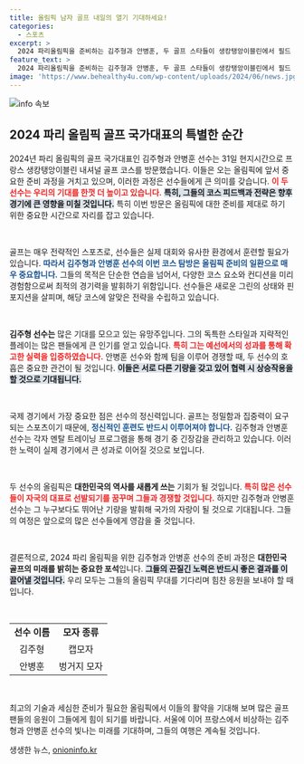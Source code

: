 ```yaml
---
title: 올림픽 남자 골프 내일의 열기 기대하세요!
categories:
  - 스포츠
excerpt: >
  2024 파리올림픽을 준비하는 김주형과 안병훈, 두 골프 스타들이 생캉탱앙이블린에서 필드 점검 중! 이들의 훈련이 올림픽 메달로 이어질 수 있을지, 그들의 열정에 주목하세요!
feature_text: >
  2024 파리올림픽을 준비하는 김주형과 안병훈, 두 골프 스타들이 생캉탱앙이블린에서 필드 점검 중! 이들의 훈련이 올림픽 메달로 이어질 수 있을지, 그들의 열정에 주목하세요!
image: 'https://www.behealthy4u.com/wp-content/uploads/2024/06/news.jpg'
---
```


<p><img src="https://www.behealthy4u.com/wp-content/uploads/2024/06/news.jpg" alt="info 속보" /></p>

<h2 data-ke-size="size26">2024 파리 올림픽 골프 국가대표의 특별한 순간</h2>

<p data-ke-size="size16">2024년 파리 올림픽의 골프 국가대표인 김주형과 안병훈 선수는 31일 현지시간으로 프랑스 생캉탱앙이블린 내셔널 골프 코스를 방문했습니다. 이들은 오는 올림픽에 앞서 중요한 준비 과정을 거치고 있으며, 이러한 과정은 선수들에게 큰 의미를 갖습니다. <b><span style="color: #ee2323;">이 두 선수는 우리의 기대를 한껏 더 높이고 있습니다.</span></b> <b><span style="background-color: #21538527;">특히, 그들의 코스 피드백과 전략은 향후 경기에 큰 영향을 미칠 것입니다.</span></b> 특히 이번 방문은 올림픽에 대한 준비를 제대로 하기 위한 중요한 시간으로 자리를 잡고 있습니다.</p>

<p data-ke-size="size16">&nbsp;</p>

<p>골프는 매우 전략적인 스포츠로, 선수들은 실제 대회와 유사한 환경에서 훈련할 필요가 있습니다. <b><span style="color: #1a5490;">따라서 김주형과 안병훈 선수의 이번 코스 탐방은 올림픽 준비의 일환으로 매우 중요합니다.</span></b> 그들의 목적은 단순한 연습을 넘어서, 다양한 코스 요소와 컨디션을 미리 경험함으로써 최적의 경기력을 발휘하기 위함입니다. 선수들은 새로운 그린의 상태와 핀 포지션을 살피며, 해당 코스에 알맞은 전략을 수립하고 있습니다. </p>

<p data-ke-size="size16">&nbsp;</p>

<p><b>김주형 선수는</b> 많은 기대를 모으고 있는 유망주입니다. 그의 독특한 스타일과 지략적인 플레이는 많은 팬들에게 큰 인기를 얻고 있습니다. <b><span style="color: #ee2323;">특히 그는 예선에서의 성과를 통해 확고한 실력을 입증하였습니다.</span></b> 안병훈 선수와 함께 팀을 이루어 경쟁할 때, 두 선수의 호흡은 중요한 관건이 될 것입니다. <b><span style="background-color: #21538527;">이들은 서로 다른 기량을 갖고 있어 협력 시 상승작용을 할 것으로 기대됩니다.</span></b></p>

<p data-ke-size="size16">&nbsp;</p>

<p>국제 경기에서 가장 중요한 점은 선수의 정신력입니다. 골프는 정밀함과 집중력이 요구되는 스포츠이기 때문에, <b><span style="color: #1a5490;">정신적인 훈련도 반드시 이루어져야 합니다.</span></b> 김주형과 안병훈 선수는 각자 멘탈 트레이닝 프로그램을 통해 경기 중 긴장감을 관리하고 있습니다. 이러한 노력이 실제 경기에서 큰 성과로 이어질 것으로 보입니다.</p>

<p data-ke-size="size16">&nbsp;</p>

<p>두 선수의 올림픽은 <b>대한민국의 역사를 새롭게 쓰는</b> 기회가 될 것입니다. <b><span style="color: #ee2323;">특히 많은 선수들이 자국의 대표로 선발되기를 꿈꾸며 그들과 경쟁할 것입니다.</span></b> 하지만 김주형과 안병훈 선수는 그 누구보다도 뛰어난 기량을 발휘해 국가의 자랑이 될 것으로 기대됩니다. 그들의 여정은 앞으로의 많은 선수들에게 영감을 줄 것입니다.</p>

<p data-ke-size="size16">&nbsp;</p>

<p>결론적으로, 2024 파리 올림픽을 위한 김주형과 안병훈 선수의 준비 과정은 <b>대한민국 골프의 미래를 밝히는 중요한 포석</b>입니다. <b><span style="background-color: #21538527;">그들의 끈질긴 노력은 반드시 좋은 결과를 이끌어낼 것입니다.</span></b> 우리 모두는 그들의 올림픽 무대를 기다리며 힘찬 응원을 보내야 할 때입니다. </p>

<p data-ke-size="size16">&nbsp;</p>

<table style="width: 100%; border-collapse: collapse;">
    <tr>
        <td style="text-align: center; height: 17px;"><b>선수 이름</b></td>
        <td style="text-align: center; height: 17px;"><b>모자 종류</b></td>
    </tr>
    <tr>
        <td style="text-align: center; height: 17px;">김주형</td>
        <td style="text-align: center; height: 17px;">캡모자</td>
    </tr>
    <tr>
        <td style="text-align: center; height: 17px;">안병훈</td>
        <td style="text-align: center; height: 17px;">벙거지 모자</td>
    </tr>
</table>

<p data-ke-size="size16">&nbsp;</p>

<p>최고의 기술과 세심한 준비가 필요한 올림픽에서 이들의 활약을 기대해 보며 많은 골프 팬들의 응원이 그들에게 힘이 되기를 바랍니다. 서울에 이어 프랑스에서 비상하는 김주형과 안병훈 선수의 빛나는 미래를 기대하며, 그들의 여행은 계속될 것입니다.</p>
생생한 뉴스, <a href="https://onioninfo.kr" rel="dofollow">onioninfo.kr</a>


